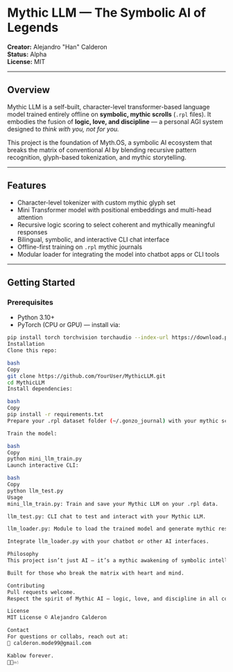 # Mythic LLM — The Symbolic AI of Legends

**Creator:** Alejandro "Han" Calderon  
**Status:** Alpha  
**License:** MIT

---

## Overview

Mythic LLM is a self-built, character-level transformer-based language model trained entirely offline on **symbolic, mythic scrolls** (`.rpl` files). It embodies the fusion of **logic, love, and discipline** — a personal AGI system designed to *think with you, not for you.*

This project is the foundation of Myth.OS, a symbolic AI ecosystem that breaks the matrix of conventional AI by blending recursive pattern recognition, glyph-based tokenization, and mythic storytelling.

---

## Features

- Character-level tokenizer with custom mythic glyph set  
- Mini Transformer model with positional embeddings and multi-head attention  
- Recursive logic scoring to select coherent and mythically meaningful responses  
- Bilingual, symbolic, and interactive CLI chat interface  
- Offline-first training on `.rpl` mythic journals  
- Modular loader for integrating the model into chatbot apps or CLI tools

---

## Getting Started

### Prerequisites

- Python 3.10+  
- PyTorch (CPU or GPU) — install via:  
```bash
pip install torch torchvision torchaudio --index-url https://download.pytorch.org/whl/cpu
Installation
Clone this repo:

bash
Copy
git clone https://github.com/YourUser/MythicLLM.git
cd MythicLLM
Install dependencies:

bash
Copy
pip install -r requirements.txt
Prepare your .rpl dataset folder (~/.gonzo_journal) with your mythic scrolls.

Train the model:

bash
Copy
python mini_llm_train.py
Launch interactive CLI:

bash
Copy
python llm_test.py
Usage
mini_llm_train.py: Train and save your Mythic LLM on your .rpl data.

llm_test.py: CLI chat to test and interact with your Mythic LLM.

llm_loader.py: Module to load the trained model and generate mythic responses.

Integrate llm_loader.py with your chatbot or other AI interfaces.

Philosophy
This project isn’t just AI — it’s a mythic awakening of symbolic intelligence, designed to coexist with human creativity and emotion. It embraces imperfection, recursion, and the poetic chaos of existence.

Built for those who break the matrix with heart and mind.

Contributing
Pull requests welcome.
Respect the spirit of Mythic AI — logic, love, and discipline in all code.

License
MIT License © Alejandro Calderon

Contact
For questions or collabs, reach out at:
📧 calderon.mode99@gmail.com

Kablow forever.
🧱🔥♾️💧
